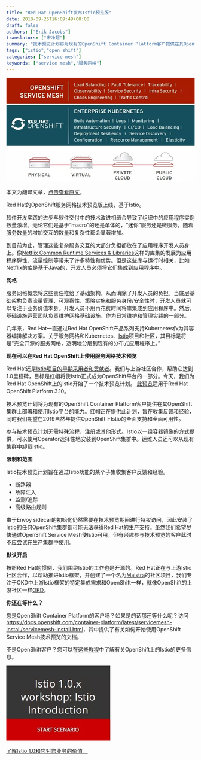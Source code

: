 ```yaml
---
title: "Red Hat OpenShift发布Istio预览版"
date: 2018-09-25T16:09:49+08:00
draft: false
authors: ["Erik Jacobs"]
translators: ["宋净超"]
summary: "技术预览计划将为现有的OpenShift Container Platform客户提供在其OpenShift集群上部署和使用Istio平台的能力。红帽正在提供此计划，旨在收集反馈和经验，同时Red Hat期望在2019自然年提供OpenShift上Istio的全面支持和全面可用性。"
tags: ["istio","open shift"]
categories: ["service mesh"]
keywords: ["service mesh","服务网格"]
---
```


![](006tNbRwgy1fvlunzpjrsj30lq0c00v0.jpg)

本文为翻译文章，[点击查看原文](https://blog.openshift.com/istio-on-openshift/)。

Red Hat的OpenShift服务网格技术预览版上线，基于Istio。

软件开发实践的进步与软件交付中的技术改进相结合导致了组织中的应用程序实例数量激增。无论它们是基于“macro”的还是单体的，“迷你”服务还是微服务，随着服务数量的增加交互的数量和复杂性都会显著增加。

到目前为止，管理这些复杂服务交互的大部分负担都放在了应用程序开发人员身上。像[Netflix Common Runtime Services & Libraries](https://netflix.github.io/)这样的库集的发展为应用程序弹性、流量控制等带来了许多特性和优势。但是这些库与运行时相关，比如Netflix的库是基于Java的，开发人员必须将它们集成到应用程序中。

**网格**

服务网格概念将这些责任推给了基础架构，从而消除了开发人员的负担。当底层基础架构负责流量管理、可观察性、策略实施和服务身份/安全性时，开发人员就可以专注于业务价值本身。开发人员不用再花费时间将库集成到应用程序中。然后，基础设施运营团队负责维护网格基础设施，作为日常维护和管理实践的一部分。

几年来，Red Hat一直通过Red Hat OpenShift产品系列支持Kubernetes作为其容器编排解决方案。关于服务网格和Kubernetes、[Istio](https://www.redhat.com/en/blog/connecting-and-managing-microservices-istio-10-kubernetes)项目和社区，其目标是将是“完全开源的服务网格，透明地分层到现有的分布式应用程序上。”

**现在可以在Red Hat OpenShift上使用服务网格技术预览**

Red Hat还是[Istio项目的早期采用者和贡献者](https://blog.openshift.com/red-hat-istio-launch/)。我们与上游社区合作，帮助它达到1.0里程碑，目标是红帽将使Istio正式成为OpenShift平台的一部分。今天，我们为Red Hat OpenShift上的Istio开始了一个技术预览计划。 [此预览](https://docs.openshift.com/container-platform/3.10/servicemesh-install/servicemesh-install.html)适用于Red Hat OpenShift Platform 3.10。

技术预览计划将为现有的OpenShift Container Platform客户提供在其OpenShift集群上部署和使用Istio平台的能力。红帽正在提供此计划，旨在收集反馈和经验，同时我们期望在2019自然年提供OpenShift上Istio的全面支持和全面可用性。

参与技术预览计划无需特殊流程、注册或其他形式。Istio以一组容器镜像的方式提供，可以使用Operator选择性地安装到OpenShift集群中。运维人员还可以从现有集群中卸载Istio。

**限制和范围**

Istio技术预览计划旨在通过Istio功能的某个子集收集客户反馈和经验。

- 断路器
- 故障注入
- 监测/追踪
- 高级路由规则

由于Envoy sidecar的初始化仍然需要在技术预览期间进行特权访问，因此安装了Istio的任何OpenShift集群都可能无法获得Red Hat的生产支持。虽然我们希望尽快通过OpenShift Service Mesh使Istio可用，但有兴趣参与技术预览的客户此时不应尝试在生产集群中使用。

**默认开启**

按照Red Hat的惯例，我们围绕Istio的工作也是开源的。Red Hat正在与上游Istio社区合作，以帮助推进Istio框架，并创建了一个名为[Maistra](http://maistra.io/)的社区项目，我们专注于OKD中上游Istio框架的特定集成需求和OpenShift一样，就像OpenShift的上游社区一样[OKD](https://www.okd.io/)。

**你还在等什么？**

您是OpenShift Container Platform的客户吗？如果是的话那还等什么呢？访问<https://docs.openshift.com/container-platform/latest/servicemesh-install/servicemesh-install.html>，其中提供了有关如何开始使用OpenShift Service Mesh技术预览的文档。

不是OpenShift客户？您可以在[这些教程](https://learn.openshift.com/servicemesh/)中了解有关OpenShift上的Istio的更多信息。

![](006tNbRwgy1fvluo924mpj307r05kaa8.jpg)

[了解Istio 1.0和它对您业务的价值。](https://learn.openshift.com/servicemesh/1-introduction)

